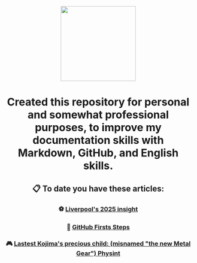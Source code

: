 <div style="text-align: center;">
 <img src=https://media1.giphy.com/media/v1.Y2lkPTc5MGI3NjExZW1nZzM4MDExZ3V1Ymp1ZzUyZG9vbWR6NWt3MmJwYm52ZnpnbDc0aSZlcD12MV9pbnRlcm5hbF9naWZfYnlfaWQmY3Q9Zw/Or0zPlivgpncdPFOwN/giphy.gif width=200>
 
 # Created this repository for personal and somewhat professional purposes, to improve my documentation skills with Markdown, GitHub, and English skills.
 ## 📋 To date you have these articles:
 
 
  ###  ⚽ [Liverpool's 2025 insight](https://github.com/anverpy/articles/blob/main/Liverpool_FC_2024_25_Season_Report.md)
  ###  🐙 [GitHub Firsts Steps](https://github.com/anverpy/articles/blob/main/guia_git_github.md)
  ###  🎮 [Lastest Kojima's precious child: (misnamed "the new Metal Gear") Physint](https://github.com/anverpy/articles/blob/main/Kojima_Physint.md)
</div>
